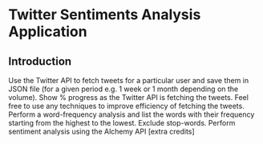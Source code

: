 # Twitter Sentiments Analysis Application

## Introduction

 Use the Twitter API to fetch tweets for a particular user and save them in JSON file (for a given period e.g. 1 week or 1 month depending on the volume).
Show % progress as the Twitter API is fetching the tweets.
Feel free to use any techniques to improve efficiency of fetching the tweets.
Perform a word-frequency analysis and list the words with their frequency starting from the highest to the lowest. Exclude stop-words.
Perform sentiment analysis using the Alchemy API [extra credits]


